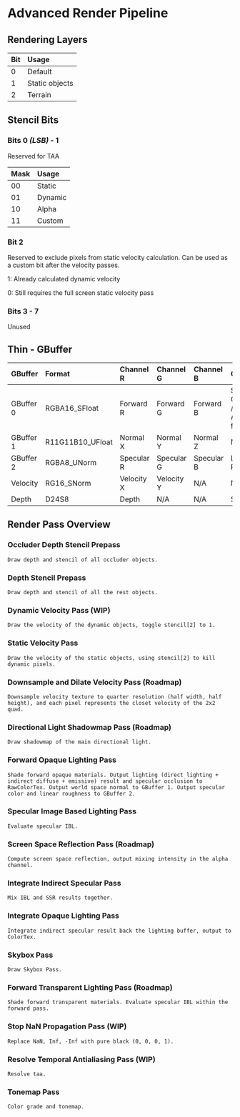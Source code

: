  # Advanced Render Pipeline

 ## Rendering Layers

 | Bit   | Usage          |
 | :---- | :------------- |
 | 0     | Default        |
 | 1     | Static objects |
 | 2     | Terrain        |

 ## Stencil Bits

 ### Bits 0 *(LSB)* - 1

 Reserved for TAA

 | Mask  | Usage   |
 | :---- | :------ |
 |  00   | Static  |
 |  01   | Dynamic |
 |  10   | Alpha   |
 |  11   | Custom  |

 ### Bit 2

 Reserved to exclude pixels from static velocity calculation. Can be used as a custom bit after the velocity passes.

 1: Already calculated dynamic velocity
 
 0: Still requires the full screen static velocity pass

 ### Bits 3 - 7

 Unused

 ## Thin - GBuffer

 | GBuffer   | Format           | Channel R  | Channel G  | Channel B  | Channel A                             |
 | :-------- | :--------------- | :--------  | :--------  | :--------  | :------------------------------------ |
 | GBuffer 0 | RGBA16_SFloat    | Forward R  | Forward G  | Forward B  | Specular Occlusion / TAA Anti-flicker |
 | GBuffer 1 | R11G11B10_UFloat | Normal X   | Normal Y   | Normal Z   | N/A                                   | 
 | GBuffer 2 | RGBA8_UNorm      | Specular R | Specular G | Specular B | Linear Roughness                      |
 | Velocity  | RG16_SNorm       | Velocity X | Velocity Y | N/A        | N/A                                   |
 | Depth     | D24S8            | Depth      | N/A        | N/A        | Stencil                               |

 ## Render Pass Overview

 ### Occluder Depth Stencil Prepass

    Draw depth and stencil of all occluder objects.
 
 ### Depth Stencil Prepass

    Draw depth and stencil of all the rest objects.

 ### Dynamic Velocity Pass (WIP)

    Draw the velocity of the dynamic objects, toggle stencil[2] to 1.

 ### Static Velocity Pass
    
    Draw the velocity of the static objects, using stencil[2] to kill dynamic pixels.

 ### Downsample and Dilate Velocity Pass (Roadmap)

    Downsample velocity texture to quarter resolution (half width, half height), and each pixel represents the closet velocity of the 2x2 quad.

 ### Directional Light Shadowmap Pass (Roadmap)

    Draw shadowmap of the main directional light.

 ### Forward Opaque Lighting Pass

    Shade forward opaque materials. Output lighting (direct lighting + indirect diffuse + emissive) result and specular occlusion to RawColorTex. Output world space normal to GBuffer 1. Output specular color and linear roughness to GBuffer 2.

 ### Specular Image Based Lighting Pass

    Evaluate specular IBL.

 ### Screen Space Reflection Pass (Roadmap)

    Compute screen space reflection, output mixing intensity in the alpha channel.

 ### Integrate Indirect Specular Pass

    Mix IBL and SSR results together.

### Integrate Opaque Lighting Pass

    Integrate indirect specular result back the lighting buffer, output to ColorTex.

### Skybox Pass

    Draw Skybox Pass.

### Forward Transparent Lighting Pass (Roadmap)

    Shade forward transparent materials. Evaluate specular IBL within the forward pass.

### Stop NaN Propagation Pass (WIP)

    Replace NaN, Inf, -Inf with pure black (0, 0, 0, 1).

### Resolve Temporal Antialiasing Pass (WIP)

    Resolve taa.

### Tonemap Pass

    Color grade and tonemap.